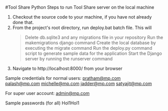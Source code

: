 #Tool Share Python
Steps to run Tool Share server on the local machine

1. Checkout the source code to your machine, if you have not already done that.
2. From the project's root directory, run deploy.bat batch file. This will
	> Delete db.sqlite3 and any migrations file in your repository
	> Run the makemigrations django command
	> Create the local database by executing the migrate command
	> Run the deploy.py command script to generate sample data for the application
	> Start the Django server by running the runserver command
3. Navigate to http://localhost:8000/ from your browser

Sample credentials for normal users:
	pratham@mp.com	
	palash@mp.com
	michelle@mp.com
	jadder@mp.com
	satyajit@mp.com

For super user account:
	admin@mp.com
	
Sample passwords (for all)
	Hol1Hol1
